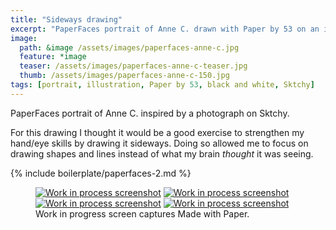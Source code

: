 ```yaml
---
title: "Sideways drawing"
excerpt: "PaperFaces portrait of Anne C. drawn with Paper by 53 on an iPad."
image: 
  path: &image /assets/images/paperfaces-anne-c.jpg 
  feature: *image
  teaser: /assets/images/paperfaces-anne-c-teaser.jpg
  thumb: /assets/images/paperfaces-anne-c-150.jpg
tags: [portrait, illustration, Paper by 53, black and white, Sktchy]
---
```


PaperFaces portrait of Anne C. inspired by a photograph on Sktchy.

For this drawing I thought it would be a good exercise to strengthen my hand/eye skills by drawing it sideways. Doing so allowed me to focus on drawing shapes and lines instead of what my brain *thought* it was seeing.

{% include boilerplate/paperfaces-2.md %}

<figure class="third">
  <a href="{{ site.url }}/assets/images/paperfaces-anne-c-process-1-lg.jpg"><img src="{{ site.url }}/assets/images/paperfaces-anne-c-process-1-600.jpg" alt="Work in process screenshot"></a>
  <a href="{{ site.url }}/assets/images/paperfaces-anne-c-process-2-lg.jpg"><img src="{{ site.url }}/assets/images/paperfaces-anne-c-process-2-600.jpg" alt="Work in process screenshot"></a>
  <a href="{{ site.url }}/assets/images/paperfaces-anne-c-process-3-lg.jpg"><img src="{{ site.url }}/assets/images/paperfaces-anne-c-process-3-600.jpg" alt="Work in process screenshot"></a>
  <a href="{{ site.url }}/assets/images/paperfaces-anne-c-process-4-lg.jpg"><img src="{{ site.url }}/assets/images/paperfaces-anne-c-process-4-600.jpg" alt="Work in process screenshot"></a>
  <figcaption>Work in progress screen captures Made with Paper.</figcaption>
</figure>
